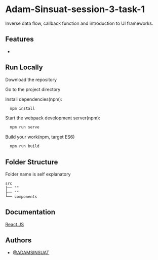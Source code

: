 # Adam-Sinsuat-session-3-task-1

Inverse data flow, callback function and introduction to UI frameworks.

## Features

- 

## Run Locally

Download the repository

Go to the project directory

Install dependencies(npm):

```bash
  npm install
```

Start the webpack development server(npm):

```bash
  npm run serve
```

Build your work(npm, target ES6)

```bash
  npm run build
```

## Folder Structure

Folder name is self explanatory

    src
    ├── ""
    ├── ""
    └── components

## Documentation

[React.JS](https://reactjs.org/docs/getting-started.html)  

## Authors

- [@ADAMSINSUAT](https://github.com/ADAMSINSUAT)
